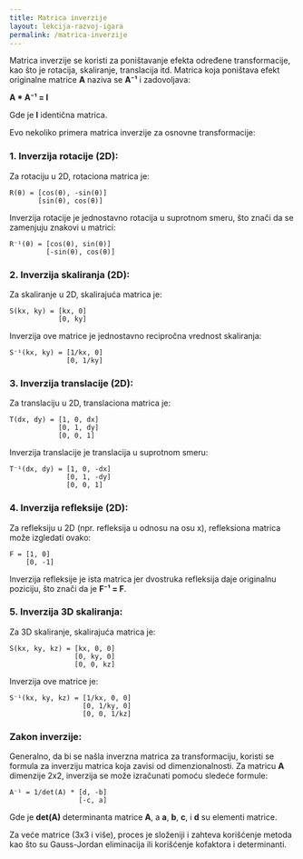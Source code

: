 ```yaml
---
title: Matrica inverzije
layout: lekcija-razvoj-igara
permalink: /matrica-inverzije
---
```


Matrica inverzije se koristi za poništavanje efekta određene transformacije, kao što je rotacija, skaliranje, translacija itd. Matrica koja poništava efekt originalne matrice **A** naziva se **A⁻¹** i zadovoljava:

**A * A⁻¹ = I**

Gde je **I** identična matrica.

Evo nekoliko primera matrica inverzije za osnovne transformacije:

### 1. Inverzija rotacije (2D):
Za rotaciju u 2D, rotaciona matrica je:

```
R(θ) = [cos(θ), -sin(θ)]
       [sin(θ), cos(θ)]
```

Inverzija rotacije je jednostavno rotacija u suprotnom smeru, što znači da se zamenjuju znakovi u matrici:

```
R⁻¹(θ) = [cos(θ), sin(θ)]
         [-sin(θ), cos(θ)]
```

### 2. Inverzija skaliranja (2D):
Za skaliranje u 2D, skalirajuća matrica je:

```
S(kx, ky) = [kx, 0]
            [0, ky]
```

Inverzija ove matrice je jednostavno recipročna vrednost skaliranja:

```
S⁻¹(kx, ky) = [1/kx, 0]
              [0, 1/ky]
```

### 3. Inverzija translacije (2D):
Za translaciju u 2D, translaciona matrica je:

```
T(dx, dy) = [1, 0, dx]
            [0, 1, dy]
            [0, 0, 1]
```

Inverzija translacije je translacija u suprotnom smeru:

```
T⁻¹(dx, dy) = [1, 0, -dx]
              [0, 1, -dy]
              [0, 0, 1]
```

### 4. Inverzija refleksije (2D):
Za refleksiju u 2D (npr. refleksija u odnosu na osu x), refleksiona matrica može izgledati ovako:

```
F = [1, 0]
    [0, -1]
```

Inverzija refleksije je ista matrica jer dvostruka refleksija daje originalnu poziciju, što znači da je **F⁻¹ = F**.

### 5. Inverzija 3D skaliranja:
Za 3D skaliranje, skalirajuća matrica je:

```
S(kx, ky, kz) = [kx, 0, 0]
                [0, ky, 0]
                [0, 0, kz]
```

Inverzija ove matrice je:

```
S⁻¹(kx, ky, kz) = [1/kx, 0, 0]
                  [0, 1/ky, 0]
                  [0, 0, 1/kz]
```

### Zakon inverzije:
Generalno, da bi se našla inverzna matrica za transformaciju, koristi se formula za inverziju matrica koja zavisi od dimenzionalnosti. Za matricu **A** dimenzije 2x2, inverzija se može izračunati pomoću sledeće formule:

```
A⁻¹ = 1/det(A) * [d, -b]
                 [-c, a]
```

Gde je **det(A)** determinanta matrice **A**, a **a**, **b**, **c**, i **d** su elementi matrice.

Za veće matrice (3x3 i više), proces je složeniji i zahteva korišćenje metoda kao što su Gauss-Jordan eliminacija ili korišćenje kofaktora i determinanti.